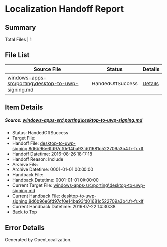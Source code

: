 # <a name='report-top'></a> Localization Handoff Report

## Summary
 Total Files | 1

## File List
 Source File | Status | Details 
 ----------- | ------ | ------- 
 [windows-apps-src\porting\desktop-to-uwp-signing.md](https://github.com/Microsoft/windows-apps/blob/ea5aea0a443b5f29383ca9bf2dde6f6ab2f454b1/windows-apps-src/porting/desktop-to-uwp-signing.md) | HandedOffSuccess | [Details](#ebe9f6e896a15be7d109527518ab9dcc4f75e8ce4849)

## Item Details
##### <a name='ebe9f6e896a15be7d109527518ab9dcc4f75e8ce4849'></a> Source: [windows-apps-src\porting\desktop-to-uwp-signing.md](https://github.com/Microsoft/windows-apps/blob/ea5aea0a443b5f29383ca9bf2dde6f6ab2f454b1/windows-apps-src/porting/desktop-to-uwp-signing.md)
* Status: HandedOffSuccess
* Target File: 
* Handoff File: [desktop-to-uwp-signing.8d6b96e6fd97cf0e14ba93fd01681c522709a3b4.fr-fr.xlf](https://github.com/Microsoft/WDG.handoff/blob/33abd4af91249f78d6de2061994f33b4f9530d1c/ol-handoff/Microsoft/windows-apps.fr-fr/master/desktop-to-uwp-signing.8d6b96e6fd97cf0e14ba93fd01681c522709a3b4.fr-fr.xlf)
* Handoff Datetime: 2016-08-26 18:17:18
* Handoff Reason: Include
* Archive File: 
* Archive Datetime: 0001-01-01 00:00:00
* Handback File: 
* Handback Datetime: 0001-01-01 00:00:00
* Current Target File: [windows-apps-src\porting\desktop-to-uwp-signing.md](https://github.com/Microsoft/windows-apps.fr-fr/blob/402eb0dc49711783fdbd768a93aa5456388b34d9/windows-apps-src/porting/desktop-to-uwp-signing.md)
* Current Handback File: [desktop-to-uwp-signing.8d6b96e6fd97cf0e14ba93fd01681c522709a3b4.fr-fr.xlf](https://github.com/Microsoft/WDG.handback/blob/e8019a4155f189676550d9d336a37921a9040b0d/ol-handback/Microsoft/windows-apps.fr-fr/master/desktop-to-uwp-signing.8d6b96e6fd97cf0e14ba93fd01681c522709a3b4.fr-fr.xlf)
* Current Handback Datetime: 2016-07-22 14:30:38
* [Back to Top](#report-top)


## Error Details

Generated by OpenLocalization.
